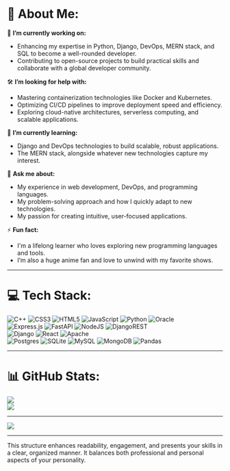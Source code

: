 

# 💫 About Me:

🔭 **I’m currently working on:**

- Enhancing my expertise in Python, Django, DevOps, MERN stack, and SQL to become a well-rounded developer.
- Contributing to open-source projects to build practical skills and collaborate with a global developer community.

🛠 **I’m looking for help with:**

- Mastering containerization technologies like Docker and Kubernetes.
- Optimizing CI/CD pipelines to improve deployment speed and efficiency.
- Exploring cloud-native architectures, serverless computing, and scalable applications.

🌱 **I’m currently learning:**

- Django and DevOps technologies to build scalable, robust applications.
- The MERN stack, alongside whatever new technologies capture my interest.

💬 **Ask me about:**

- My experience in web development, DevOps, and programming languages.
- My problem-solving approach and how I quickly adapt to new technologies.
- My passion for creating intuitive, user-focused applications.

⚡ **Fun fact:**

- I'm a lifelong learner who loves exploring new programming languages and tools.
- I’m also a huge anime fan and love to unwind with my favorite shows.

---

# 💻 Tech Stack:

![C++](https://img.shields.io/badge/c++-%2300599C.svg?style=for-the-badge&logo=c%2B%2B&logoColor=white) ![CSS3](https://img.shields.io/badge/css3-%231572B6.svg?style=for-the-badge&logo=css3&logoColor=white) ![HTML5](https://img.shields.io/badge/html5-%23E34F26.svg?style=for-the-badge&logo=html5&logoColor=white) ![JavaScript](https://img.shields.io/badge/javascript-%23323330.svg?style=for-the-badge&logo=javascript&logoColor=%23F7DF1E) ![Python](https://img.shields.io/badge/python-3670A0?style=for-the-badge&logo=python&logoColor=ffdd54) ![Oracle](https://img.shields.io/badge/Oracle-F80000?style=for-the-badge&logo=oracle&logoColor=white)  
![Express.js](https://img.shields.io/badge/express.js-%23404d59.svg?style=for-the-badge&logo=express&logoColor=%2361DAFB) ![FastAPI](https://img.shields.io/badge/FastAPI-005571?style=for-the-badge&logo=fastapi) ![NodeJS](https://img.shields.io/badge/node.js-6DA55F?style=for-the-badge&logo=node.js&logoColor=white) ![DjangoREST](https://img.shields.io/badge/DJANGO-REST-ff1709?style=for-the-badge&logo=django&logoColor=white&color=ff1709&labelColor=gray)  
![Django](https://img.shields.io/badge/django-%23092E20.svg?style=for-the-badge&logo=django&logoColor=white) ![React](https://img.shields.io/badge/react-%2320232a.svg?style=for-the-badge&logo=react&logoColor=%2361DAFB) ![Apache](https://img.shields.io/badge/apache-%23D42029.svg?style=for-the-badge&logo=apache&logoColor=white)  
![Postgres](https://img.shields.io/badge/postgres-%23316192.svg?style=for-the-badge&logo=postgresql&logoColor=white) ![SQLite](https://img.shields.io/badge/sqlite-%2307405e.svg?style=for-the-badge&logo=sqlite&logoColor=white) ![MySQL](https://img.shields.io/badge/mysql-%2300f.svg?style=for-the-badge&logo=mysql&logoColor=white) ![MongoDB](https://img.shields.io/badge/MongoDB-%234ea94b.svg?style=for-the-badge&logo=mongodb&logoColor=white) ![Pandas](https://img.shields.io/badge/pandas-%23150458.svg?style=for-the-badge&logo=pandas&logoColor=white)

---

# 📊 GitHub Stats:

![](https://github-readme-streak-stats.herokuapp.com/?user=shub-surve&theme=radical&hide_border=false)  
![](https://github-readme-stats.vercel.app/api/top-langs/?username=shub-surve&theme=radical&hide_border=false&include_all_commits=false&count_private=false&layout=compact)

---

[![](https://visitcount.itsvg.in/api?id=shub-surve&icon=0&color=0)](https://visitcount.itsvg.in)

---

This structure enhances readability, engagement, and presents your skills in a clear, organized manner. It balances both professional and personal aspects of your personality.

